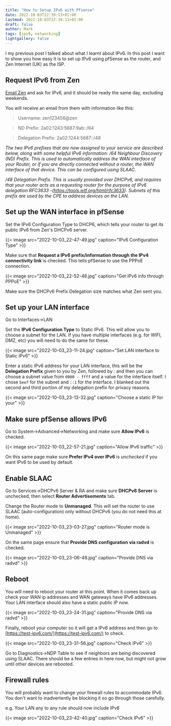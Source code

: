 ```yaml
---
title: "How to Setup IPv6 with Pfsense"
date: 2022-10-03T22:39:13+01:00
lastmod: 2022-10-03T22:39:13+01:00
draft: false
author: Mark
tags: [ipv6, networking]
lightgallery: false
---
```

I my previous post I talked about what I learnt about IPv6. In this post I want to show you how easy it is to set up IPv6 using pfSense as the router, and Zen Internet (UK) as the ISP.

## Request IPv6 from Zen

[Email Zen](mailto:ipv6@zen.co.uk) and ask for IPv6, and it should be ready the same day, excluding weekends.

You will receive an email from them with information like this:

> Username: zen123456@zen

> ND Prefix: 2a02:1243:5687:9ab::/64

> Delegation Prefix: 2a02:1244:5687::/48
 
*The two IPv6 prefixes that are now assigned to your service are described below, along with some helpful IPv6 information:
/64 Neighbour Discovery (ND) Prefix. This is used to automatically address the WAN interface of your Router, or if you are directly connected without a router, the WAN interface of that device. This can be configured using SLAAC.*

*/48 Delegation Prefix. This is usually provided over DHCPv6, and requires that your router acts as a requesting router for the purpose of IPv6 delegation RFC3633 -(https://tools.ietf.org/html/rfc3633). Subnets of this prefix are used by the CPE to address devices on the LAN.*

## Set up the WAN interface in pfSense

Set the IPv6 Configuration Type to DHCP6, which tells your router to get its public IPv6 from Zen's DHCPv6 server.

{{< image src="2022-10-03_22-47-49.jpg" caption="IPv6 Configuration Type" >}}

Make sure that **Request a IPv6 prefix/information through the IPv4 connectivity link** is checked. This tells pfSense to use the PPPoE connection.

{{< image src="2022-10-03_22-52-48.jpg" caption="Get IPv6 info through PPPoE" >}}

Make sure the DHCPv6 Prefix Delegation size matches what Zen sent you.

## Set up your LAN interface

Go to Interfaces->LAN

Set the **IPv6 Configuration Type** to Static IPv6. This will allow you to choose a subnet for the LAN. If you have multiple interfaces (e.g. for WIFI, DMZ, etc) you will need to do the same for these.

{{< image src="2022-10-03_23-11-24.jpg" caption="Set LAN interface to Static IPv6" >}}

Enter a static IPv6 address for your LAN interface, this will be the **Delegation Prefix** given to you by Zen, followed by : and then you can choose a subnet value from `0000 - ffff` and a value for the interface itself. I chose `beef` for the subnet and `::1` for the interface. I blanked out the second and third portion of my delegation prefix for privacy reasons.

{{< image src="2022-10-03_23-13-32.jpg" caption="Choose a static IP for your" >}}

## Make sure pfSense allows IPv6

Go to System->Advanced->Networking and make sure **Allow IPv6** is checked.

{{< image src="2022-10-03_22-57-21.jpg" caption="Allow IPv6 traffic" >}}

On this same page make sure **Prefer IPv4 over IPv6** is *unchecked* if you want IPv6 to be used by default.

## Enable SLAAC

Go to Services->DHCPv6 Server & RA and make sure **DHCPv6 Server** is unchecked, then select **Router Advertisements** tab.

Change the Router mode to **Unmanaged**. This will set the router to use SLAAC (auto-configuration) only without DHCPv6 (you do not need this at home).

{{< image src="2022-10-03_23-03-27.jpg" caption="Router mode is Unmanaged" >}}

On the same page ensure that **Provide DNS configuration via radvd** is checked.

{{< image src="2022-10-03_23-06-48.jpg" caption="Provide DNS via radvd" >}}

## Reboot

You will need to reboot your router at this point. When it comes back up check your WAN ip addresses and WAN gateways have IPv6 addresses. Your LAN interface should also have a static public IP now.

{{< image src="2022-10-03_23-24-31.jpg" caption="Provide DNS via radvd" >}}

Finally, reboot your computer so it will get a IPv6 address and then go to [https://test-ipv6.com/](https://test-ipv6.com/) to check.

{{< image src="2022-10-03_23-31-56.jpg" caption="Check IPv6" >}}

Go to Diagnostics->NDP Table to see if neighbors are being discovered using SLAAC. There should be a few entries in here now, but might not grow until other devices are rebooted.

## Firewall rules

You will probably want to change your firewall rules to accommodate IPv6. You don't want to inadvertently be blocking it so go through those carefully.

e.g. Your LAN any to any rule should now include IPv6

{{< image src="2022-10-03_23-42-40.jpg" caption="Check IPv6" >}}